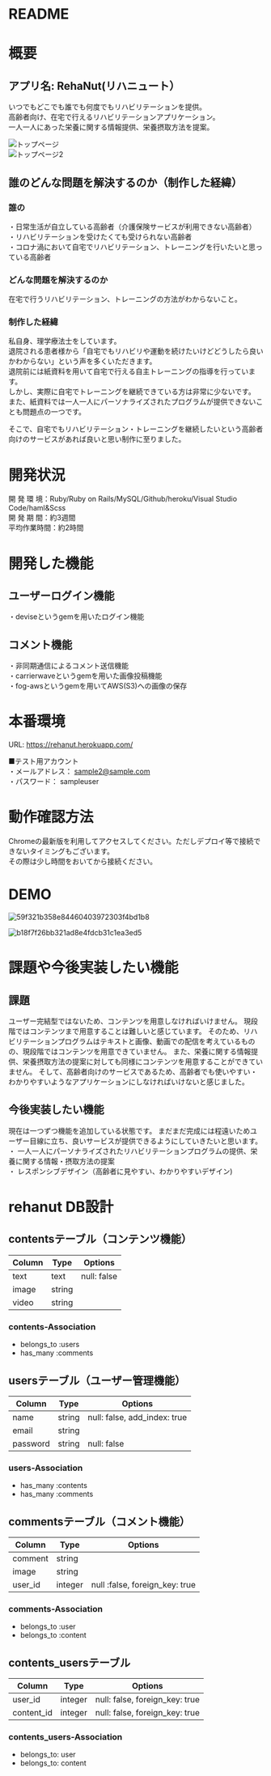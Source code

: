 # README

# 概要

## アプリ名: RehaNut(リハニュート）  
いつでもどこでも誰でも何度でもリハビリテーションを提供。  
高齢者向け、在宅で行えるリハビリテーションアプリケーション。  
一人一人にあった栄養に関する情報提供、栄養摂取方法を提案。  

![トップページ](app/assets/images/README用の画像4.jpg)  
![トップページ2](app/assets/images/README用の画像2.jpg)

## 誰のどんな問題を解決するのか（制作した経緯）
### 誰の
・日常生活が自立している高齢者（介護保険サービスが利用できない高齢者）  
・リハビリテーションを受けたくても受けられない高齢者  
・コロナ渦において自宅でリハビリテーション、トレーニングを行いたいと思っている高齢者

### どんな問題を解決するのか
在宅で行うリハビリテーション、トレーニングの方法がわからないこと。  

### 制作した経緯
私自身、理学療法士をしています。  
退院される患者様から「自宅でもリハビリや運動を続けたいけどどうしたら良いかわからない」という声を多くいただきます。  
退院前には紙資料を用いて自宅で行える自主トレーニングの指導を行っています。  
しかし、実際に自宅でトレーニングを継続できている方は非常に少ないです。  
また、紙資料では一人一人にパーソナライズされたプログラムが提供できないことも問題点の一つです。

そこで、自宅でもリハビリテーション・トレーニングを継続したいという高齢者向けのサービスがあれば良いと思い制作に至りました。

# 開発状況
開 発 環 境：Ruby/Ruby on Rails/MySQL/Github/heroku/Visual Studio Code/haml&Scss  
開 発 期 間：約3週間  
平均作業時間：約2時間

# 開発した機能
## ユーザーログイン機能
・deviseというgemを用いたログイン機能

## コメント機能
・非同期通信によるコメント送信機能  
・carrierwaveというgemを用いた画像投稿機能  
・fog-awsというgemを用いてAWS(S3)への画像の保存

# 本番環境
URL: https://rehanut.herokuapp.com/  

■テスト用アカウント  
・メールアドレス： sample2@sample.com  
・パスワード： sampleuser

# 動作確認方法
Chromeの最新版を利用してアクセスしてください。ただしデプロイ等で接続できないタイミングもございます。  
その際は少し時間をおいてから接続ください。

# DEMO
![59f321b358e84460403972303f4bd1b8](https://user-images.githubusercontent.com/61393547/99581638-65cc2900-2a24-11eb-898d-e2430eaeaae8.gif)


![b18f7f26bb321ad8e4fdcb31c1ea3ed5](https://user-images.githubusercontent.com/61393547/99581747-85635180-2a24-11eb-9a95-30fdbb59efba.gif)


# 課題や今後実装したい機能
## 課題
ユーザー完結型ではないため、コンテンツを用意しなければいけません。
現段階ではコンテンツまで用意することは難しいと感じています。
そのため、リハビリテーションプログラムはテキストと画像、動画での配信を考えているものの、現段階ではコンテンツを用意できていません。
また、栄養に関する情報提供、栄養摂取方法の提案に対しても同様にコンテンツを用意することができていません。
そして、高齢者向けのサービスであるため、高齢者でも使いやすい・わかりやすいようなアプリケーションにしなければいけないと感じました。  

## 今後実装したい機能
現在は一つずつ機能を追加している状態です。
まだまだ完成には程遠いためユーザー目線に立ち、良いサービスが提供できるようにしていきたいと思います。  
・ 一人一人にパーソナライズされたリハビリテーションプログラムの提供、栄養に関する情報・摂取方法の提案  
・ レスポンシブデザイン（高齢者に見やすい、わかりやすいデザイン) 

# rehanut DB設計

##  contentsテーブル（コンテンツ機能）
|Column|Type|Options|
|------|----|-------|
|text|text|null: false|
|image|string||
|video|string||
### contents-Association
- belongs_to :users
- has_many :comments

## usersテーブル（ユーザー管理機能）
|Column|Type|Options|
|------|----|-------|
|name|string|null: false, add_index: true|
|email|string||
|password|string|null: false|
### users-Association
- has_many :contents
- has_many :comments

## commentsテーブル（コメント機能）
|Column|Type|Options|
|------|----|-------|
|comment|string|
|image|string|
|user_id|integer|null :false, foreign_key: true|
### comments-Association
- belongs_to :user
- belongs_to :content

## contents_usersテーブル
|Column|Type|Options|
|------|----|-------|
|user_id|integer|null: false, foreign_key: true|
|content_id|integer|null: false, foreign_key: true|
### contents_users-Association
- belongs_to: user
- belongs_to: content
